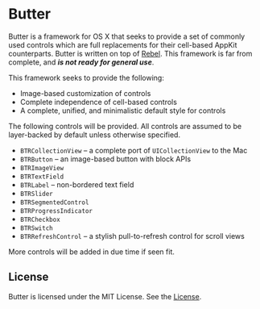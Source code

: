 Butter
===
Butter is a framework for OS X that seeks to provide a set of commonly used controls which are full replacements for their cell-based AppKit counterparts. Butter is written on top of [Rebel](https://github.com/github/Rebel). This framework is far from complete, and ***is not ready for general use***. 

This framework seeks to provide the following:

- Image-based customization of controls
- Complete independence of cell-based controls
- A complete, unified, and minimalistic default style for controls

The following controls will be provided. All controls are assumed to be layer-backed by default unless otherwise specified.

- `BTRCollectionView` – a complete port of `UICollectionView` to the Mac
- `BTRButton` – an image-based button with block APIs
- `BTRImageView`
- `BTRTextField`
- `BTRLabel` – non-bordered text field
- `BTRSlider`
- `BTRSegmentedControl`
- `BTRProgressIndicator`
- `BTRCheckbox`
- `BTRSwitch`
- `BTRRefreshControl` – a stylish pull-to-refresh control for scroll views

More controls will be added in due time if seen fit.

License
---
Butter is licensed under the MIT License. See the [License](https://github.com/ButterKit/Butter/blob/master/LICENSE.md).